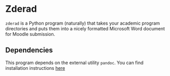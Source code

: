 # Zderad

`zderad` is a Python program (naturally) that takes your academic program
directories and puts them into a nicely formatted Microsoft Word document for
Moodle submission.

## Dependencies

This program depends on the external utility `pandoc`. You can find installation
instructions [here](https://pandoc.org/installing.html)
